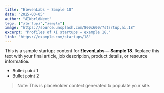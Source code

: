 ```yaml
---
title: "ElevenLabs — Sample 18"
date: "2025-03-05"
author: "AIWorldNext"
tags: ["startups","sample"]
image: "https://source.unsplash.com/800x600/?startup,ai,18"
excerpt: "Profiles of AI startups — example 18."
link: "https://example.com/startups/18"
---
```


This is a sample startups content for **ElevenLabs — Sample 18**. Replace this text with your final article, job description, product details, or resource information.

- Bullet point 1
- Bullet point 2

> Note: This is placeholder content generated to populate your site.
